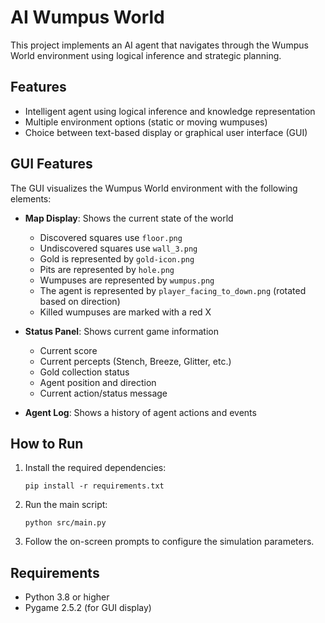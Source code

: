 # AI Wumpus World

This project implements an AI agent that navigates through the Wumpus World environment using logical inference and strategic planning.

## Features

- Intelligent agent using logical inference and knowledge representation
- Multiple environment options (static or moving wumpuses)
- Choice between text-based display or graphical user interface (GUI)

## GUI Features

The GUI visualizes the Wumpus World environment with the following elements:

- **Map Display**: Shows the current state of the world
  - Discovered squares use `floor.png`
  - Undiscovered squares use `wall_3.png`
  - Gold is represented by `gold-icon.png` 
  - Pits are represented by `hole.png`
  - Wumpuses are represented by `wumpus.png`
  - The agent is represented by `player_facing_to_down.png` (rotated based on direction)
  - Killed wumpuses are marked with a red X

- **Status Panel**: Shows current game information
  - Current score
  - Current percepts (Stench, Breeze, Glitter, etc.)
  - Gold collection status
  - Agent position and direction
  - Current action/status message

- **Agent Log**: Shows a history of agent actions and events

## How to Run

1. Install the required dependencies:
   ```
   pip install -r requirements.txt
   ```

2. Run the main script:
   ```
   python src/main.py
   ```

3. Follow the on-screen prompts to configure the simulation parameters.

## Requirements

- Python 3.8 or higher
- Pygame 2.5.2 (for GUI display)